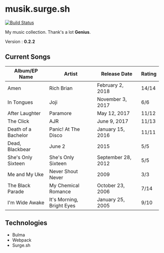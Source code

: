 # musik.surge.sh
[![Build Status](https://travis-ci.org/caxvis/musik.svg?branch=master)](https://travis-ci.org/caxvis/musik)

My music collection. Thank's a lot **Genius**.

Version : **0.2.2**

## Current Songs

Album/EP Name | Artist | Release Date | Rating
---|---|---|---
Amen|Rich Brian|February 2, 2018|14/14
In Tongues|Joji|November 3, 2017|6/6
After Laughter|Paramore|May 12, 2017|11/12
The Click|AJR|June 9, 2017|11/13
Death of a Bachelor|Panic! At The Disco|January 15, 2016|11/11
Dead, Blackbear|June 2|2015|5/5
She's Only Sixteen|She's Only Sixteen|September 28, 2012|5/5
Me and My Uke|Never Shout Never|2009|3/3
The Black Parade|My Chemical Romance|October 23, 2006|7/14
I'm Wide Awake|It's Morning, Bright Eyes|January 25, 2005|9/10

## Technologies

- Bulma
- Webpack
- Surge.sh
